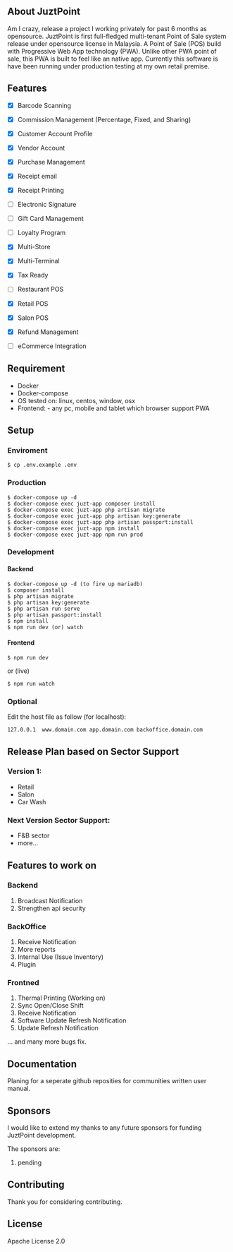 ## About JuztPoint
Am I crazy, release a project I working privately for past 6 months as opensource. JuztPoint is first full-fledged multi-tenant Point of Sale system release under opensource license in Malaysia. A Point of Sale (POS) build with Progressive Web App technology (PWA). Unlike other PWA point of sale, this PWA is built to feel like an native app. Currently this software is have been running under production testing at my own retail premise.

## Features

- [x] Barcode Scanning
- [x] Commission Management (Percentage, Fixed, and Sharing)
- [x] Customer Account Profile
- [x] Vendor Account
- [x] Purchase Management
- [x] Receipt email
- [x] Receipt Printing
- [ ] Electronic Signature
- [ ] Gift Card Management
- [ ] Loyalty Program
- [x] Multi-Store
- [x] Multi-Terminal
- [x] Tax Ready
- [ ] Restaurant POS
- [x] Retail POS
- [x] Salon POS
- [x] Refund Management
- [ ] eCommerce Integration


## Requirement
- Docker
- Docker-compose
- OS tested on: linux, centos, window, osx
- Frontend: - any pc, mobile and tablet which browser support PWA

## Setup
### Enviroment
```
$ cp .env.example .env
```

### Production
```
$ docker-compose up -d
$ docker-compose exec juzt-app composer install
$ docker-compose exec juzt-app php artisan migrate
$ docker-compose exec juzt-app php artisan key:generate
$ docker-compose exec juzt-app php artisan passport:install
$ docker-compose exec juzt-app npm install
$ docker-compose exec juzt-app npm run prod
```

### Development

#### Backend
```
$ docker-compose up -d (to fire up mariadb)
$ composer install
$ php artisan migrate
$ php artisan key:generate
$ php artisan run serve
$ php artisan passport:install
$ npm install
$ npm run dev (or) watch
```
#### Frontend
```
$ npm run dev 
```
or (live)
```
$ npm run watch 
```
### Optional
Edit the host file as follow (for localhost):
```
127.0.0.1  www.domain.com app.domain.com backoffice.domain.com
```

## Release Plan based on Sector Support
### Version 1:
- Retail
- Salon
- Car Wash

### Next Version Sector Support:
- F&B sector
- more...

## Features to work on

### Backend
1. Broadcast Notification
2. Strengthen api security

### BackOffice
1. Receive Notification
2. More reports
3. Internal Use (Issue Inventory)
4. Plugin

### Frontned
1. Thermal Printing (Working on)
2. Sync Open/Close Shift
3. Receive Notification
4. Software Update Refresh Notification
4. Update Refresh Notification

... and many more bugs fix.


## Documentation

Planing for a seperate github reposities for communities written user manual.

## Sponsors

I would like to extend my thanks to any future sponsors for funding JuztPoint development.

The sponsors are:
1. pending

## Contributing

Thank you for considering contributing. 

## License
Apache License 2.0

